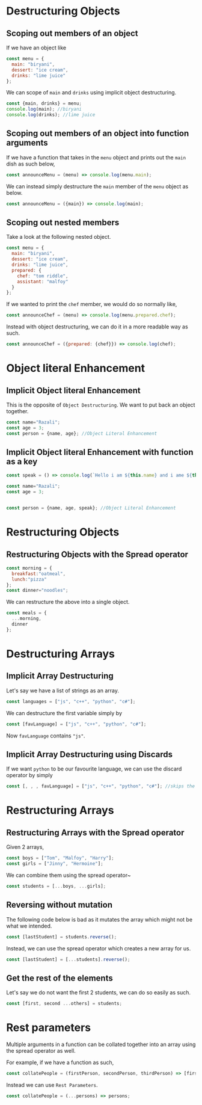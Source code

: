 # Destructuring Objects

## Scoping out members of an object

If we have an object like

```js
const menu = {
  main: "biryani",
  dessert: "ice cream",
  drinks: "lime juice"
};
```

We can scope of `main` and `drinks` using implicit object destructuring.

```js
const {main, drinks} = menu;
console.log(main); //biryani
console.log(drinks); //lime juice
```


## Scoping out members of an object into function arguments

If we have a function that takes in the `menu` object and prints out the `main` dish as such below,
```js
const announceMenu = (menu) => console.log(menu.main);
```
We can instead simply destructure the `main` member of the `menu` object as below.

```js
const announceMenu = ({main}) => console.log(main);
```

## Scoping out nested members

Take a look at the following nested object.

```js
const menu = {
  main: "biryani",
  dessert: "ice cream",
  drinks: "lime juice",
  prepared: {
    chef: "tom riddle",
    assistant: "malfoy"
  }
};
```
If we wanted to print the `chef` member, we would do so normally like,

```js
const announceChef = (menu) => console.log(menu.prepared.chef);
```

Instead with object destructuring, we can do it in a more readable way as such.

```js
const announceChef = ({prepared: {chef}}) => console.log(chef);
```
# Object literal Enhancement

## Implicit Object literal Enhancement

This is the opposite of `Object Destructuring`. We want to put back an object together.

```js
const name="Razali";
const age = 3;
const person = {name, age}; //Object Literal Enhancement
```

## Implicit Object literal Enhancement with function as a key

```js
const speak = () => console.log(`Hello i am ${this.name} and i ame ${this.age} years old!`); //name and age need not exist at this point

const name="Razali";
const age = 3;


const person = {name, age, speak}; //Object Literal Enhancement
```


# Restructuring Objects

## Restructuring Objects with the Spread operator

```js
const morning = {
  breakfast:"oatmeal",
  lunch:"pizza"
};
const dinner="noodles";
```
We can restructure the above into a single object.

```js
const meals = {
  ...morning, 
  dinner
};
```

# Destructuring Arrays

## Implicit Array Destructuring

Let's say we have a list of strings as an array.

```js
const languages = ["js", "c++", "python", "c#"];
```

We can destructure the first variable simply by

```js
const [favLanguage] = ["js", "c++", "python", "c#"];
```

Now `favLanguage` contains `"js"`.

## Implicit Array Destructuring using Discards

If we want `python` to be our favourite language, we can use the discard operator by simply

```js
const [, , , favLanguage] = ["js", "c++", "python", "c#"]; //skips the first 3 elements and stores the next element into favLanguage
```

# Restructuring Arrays

## Restructuring Arrays with the Spread operator
Given 2 arrays,
```js
const boys = ["Tom", "Malfoy", "Harry"];
const girls = ["Jinny", "Hermoine"];
```
We can combine them using the spread operator~
```js
const students = [...boys, ...girls];
```

## Reversing without mutation

The following code below is bad as it mutates the array which might not be what we intended.
```js
const [lastStudent] = students.reverse();
```

Instead, we can use the spread operator which creates a new array for us.

```js
const [lastStudent] = [...students].reverse();
```

## Get the rest of the elements
Let's say we do not want the first 2 students, we can do so easily as such.

```js
const [first, second ...others] = students; 
```


# Rest parameters
Multiple arguments in a function can be collated together into an array using the spread operator as well.

For example, if we have a function as such,

```js
const collatePeople = (firstPerson, secondPerson, thirdPerson) => [firstPerson, secondPerson, thirdPerson];
```
Instead we can use `Rest Parameters`.

```js
const collatePeople = (...persons) => persons;
```

